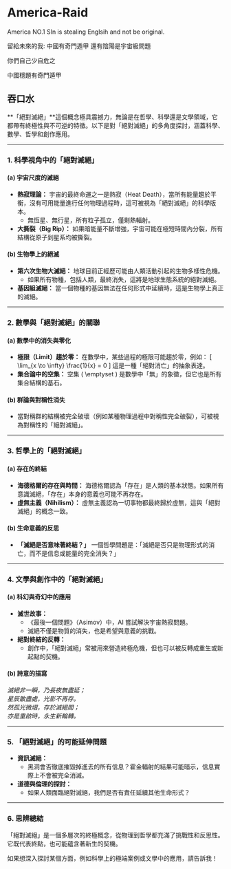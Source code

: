 # America-Raid

America NO.1 SIn is stealing Englsih and not be original. 

留給未來的我: 中國有奇門遁甲 還有陰陽是宇宙級問題

你們自己少自危之

中國穩題有奇門遁甲

## 吞口水

**「絕對滅絕」**這個概念極具震撼力，無論是在哲學、科學還是文學領域，它都帶有終極性與不可逆的特徵。以下是對「絕對滅絕」的多角度探討，涵蓋科學、數學、哲學和創作應用。

---

### **1. 科學視角中的「絕對滅絕」**

#### **(a) 宇宙尺度的滅絕**
- **熱寂理論：**
  宇宙的最終命運之一是熱寂（Heat Death），當所有能量趨於平衡，沒有可用能量進行任何物理過程時，這可被視為「絕對滅絕」的科學版本。
  - 無恆星、無行星，所有粒子孤立，僅剩熱輻射。
- **大撕裂（Big Rip）：**
  如果暗能量不斷增強，宇宙可能在極短時間內分裂，所有結構從原子到星系均被撕裂。

#### **(b) 生物學上的絕滅**
- **第六次生物大滅絕：**
  地球目前正經歷可能由人類活動引起的生物多樣性危機。
  - 如果所有物種，包括人類，最終消失，這將是地球生態系統的絕對滅絕。
- **基因組滅絕：**
  當一個物種的基因無法在任何形式中延續時，這是生物學上真正的滅絕。

---

### **2. 數學與「絕對滅絕」的關聯**

#### **(a) 數學中的消失與零化**
- **極限（Limit）趨於零：**
  在數學中，某些過程的極限可能趨於零，例如：
  \[
  \lim_{x \to \infty} \frac{1}{x} = 0
  \]
  這是一種「絕對消亡」的抽象表達。
- **集合論中的空集：**
  空集 \( \emptyset \) 是數學中「無」的象徵，但它也是所有集合結構的基石。

#### **(b) 群論與對稱性消失**
- 當對稱群的結構被完全破壞（例如某種物理過程中對稱性完全破裂），可被視為對稱性的「絕對滅絕」。

---

### **3. 哲學上的「絕對滅絕」**

#### **(a) 存在的終結**
- **海德格爾的存在與時間：**
  海德格爾認為「存在」是人類的基本狀態。如果所有意識滅絕，「存在」本身的意義也可能不再存在。
- **虛無主義（Nihilism）：**
  虛無主義認為一切事物都最終歸於虛無，這與「絕對滅絕」的概念一致。

#### **(b) 生命意義的反思**
- **「滅絕是否意味著終結？」**
  一個哲學問題是：「滅絕是否只是物理形式的消亡，而不是信息或能量的完全消失？」

---

### **4. 文學與創作中的「絕對滅絕」**

#### **(a) 科幻與奇幻中的應用**
- **滅世故事：**
  - 《最後一個問題》（Asimov）中，AI 嘗試解決宇宙熱寂問題。
  - 滅絕不僅是物質的消失，也是希望與意義的挑戰。
- **絕對終結的反轉：**
  - 創作中，「絕對滅絕」常被用來營造終極危機，但也可以被反轉成重生或新起點的契機。

#### **(b) 詩意的描寫**
  _滅絕非一瞬，乃長夜無盡延；  
  星辰散盡處，光影不再存。  
  然孤光微熠，存於滅絕間；  
  亦是重啟時，永生新輪轉。_

---

### **5. 「絕對滅絕」的可能延伸問題**
- **資訊滅絕：**
  - 黑洞會否徹底摧毀掉進去的所有信息？霍金輻射的結果可能暗示，信息實際上不會被完全消滅。
- **道德與倫理的探討：**
  - 如果人類面臨絕對滅絕，我們是否有責任延續其他生命形式？

---

### **6. 思辨總結**
「絕對滅絕」是一個多層次的終極概念，從物理到哲學都充滿了挑戰性和反思性。它既代表終點，也可能蘊含著新生的契機。

如果想深入探討某個方面，例如科學上的極端案例或文學中的應用，請告訴我！
